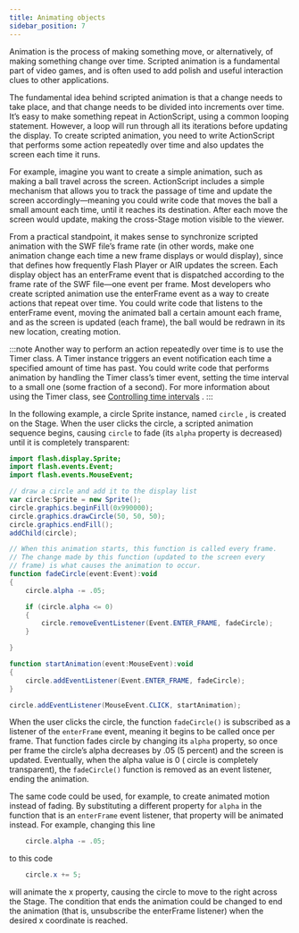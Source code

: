 ```yaml
---
title: Animating objects
sidebar_position: 7
---
```


Animation is the process of making something move, or alternatively, of making something change over time. Scripted animation is a fundamental part of video games, and is often used to add polish and useful interaction clues to other applications.

The fundamental idea behind scripted animation is that a change needs to take place, and that change needs to be divided into increments over time. It’s easy to make something repeat in ActionScript, using a common looping statement. However, a loop will run through all its iterations before updating the display. To create scripted animation, you need to write ActionScript that performs some action repeatedly over time and also updates the screen each time it runs.

For example, imagine you want to create a simple animation, such as making a ball travel across the screen. ActionScript includes a simple mechanism that allows you to track the passage of time and update the screen accordingly—meaning you could write code that moves the ball a small amount each time, until it reaches its destination. After each move the screen would update, making the cross-Stage motion visible to the viewer.

From a practical standpoint, it makes sense to synchronize scripted animation with the SWF file’s frame rate (in other words, make one animation change each time a new frame displays or would display), since that defines how frequently Flash Player or AIR updates the screen. Each display object has an enterFrame event that is dispatched according to the frame rate of the SWF file—one event per frame. Most developers who create scripted animation use the enterFrame event as a way to create actions that repeat over time. You could write code that listens to the enterFrame event, moving the animated ball a certain amount each frame, and as the screen is updated (each frame), the ball would be redrawn in its new location, creating motion.

:::note
Another way to perform an action repeatedly over time is to use the Timer class. A Timer instance triggers an event notification each time a specified amount of time has past. You could write code that performs animation by handling the Timer class’s timer event, setting the time interval to a small one (some fraction of a second). For more information about using the Timer class, see [Controlling time intervals](/docs/development/core-actionscript-classes/working-with-dates-and-times#controlling-time-intervals) .
:::

In the following example, a circle Sprite instance, named `circle` , is created on the Stage. When the user clicks the circle, a scripted animation sequence begins, causing `circle` to fade (its `alpha` property is decreased) until it is completely transparent:

```actionscript
import flash.display.Sprite;
import flash.events.Event;
import flash.events.MouseEvent;

// draw a circle and add it to the display list
var circle:Sprite = new Sprite();
circle.graphics.beginFill(0x990000);
circle.graphics.drawCircle(50, 50, 50);
circle.graphics.endFill();
addChild(circle);

// When this animation starts, this function is called every frame.
// The change made by this function (updated to the screen every
// frame) is what causes the animation to occur.
function fadeCircle(event:Event):void
{
    circle.alpha -= .05;

    if (circle.alpha <= 0)
    {
        circle.removeEventListener(Event.ENTER_FRAME, fadeCircle);
    }

}

function startAnimation(event:MouseEvent):void
{
    circle.addEventListener(Event.ENTER_FRAME, fadeCircle);
}

circle.addEventListener(MouseEvent.CLICK, startAnimation);
```

When the user clicks the circle, the function `fadeCircle()` is subscribed as a listener of the `enterFrame` event, meaning it begins to be called once per frame. That function fades circle by changing its `alpha` property, so once per frame the circle’s alpha decreases by .05 (5 percent) and the screen is updated. Eventually, when the alpha value is 0 ( circle is completely transparent), the `fadeCircle()` function is removed as an event listener, ending the animation.

The same code could be used, for example, to create animated motion instead of fading. By substituting a different property for `alpha` in the function that is an `enterFrame` event listener, that property will be animated instead. For example, changing this line

```actionscript
    circle.alpha -= .05;
```

to this code

```actionscript
    circle.x += 5;
```

will animate the x property, causing the circle to move to the right across the Stage. The condition that ends the animation could be changed to end the animation (that is, unsubscribe the enterFrame listener) when the desired x coordinate is reached.
